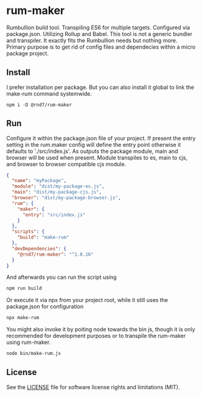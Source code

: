 # rum-maker
Rumbullion build tool. Transpiling ES6 for multiple targets. Configured via package.json. Utilizing Rollup and Babel. This tool is not a generic bundler and transpiler. It exactly fits the Rumbullion needs but nothing more. Primary purpose is to get rid of config files and dependecies within a micro package project.

## Install
I prefer installation per package. But you can also install it global to link the make-rum command systemwide.
```
npm i -D @rnd7/rum-maker
```

## Run
Configure it within the package.json file of your project. If present the entry setting in the rum.maker config will define the entry point otherwise it defaults to './src/index.js'. As outputs the package module, main and browser will be used when present. Module transpiles to es, main to cjs, and browser to browser compatible cjs module.

```json
{
  "name": "myPackage",
  "module": "dist/my-package-es.js",
  "main": "dist/my-package-cjs.js",
  "browser": "dist/my-package-browser.js",
  "rum": {
    "maker": {
      "entry": "src/index.js"
    }
  },
  "scripts": {
    "build": "make-rum"
  },
  "devDependencies": {
    "@rnd7/rum-maker": "^1.0.16"
  }
}
```
And afterwards you can run the script using

```bash
npm run build
```

Or execute it via npx from your project root, while it still uses the package.json for configuration

```bash
npx make-rum
```

You might also invoke it by poiting node towards the bin js, though it is only recommended for development purposes or to transpile the rum-maker using rum-maker.

```bash
node bin/make-rum.js
```

## License
See the [LICENSE](https://github.com/rnd7/rum-storage/tree/master/LICENSE.md) file for software license rights and limitations (MIT).
